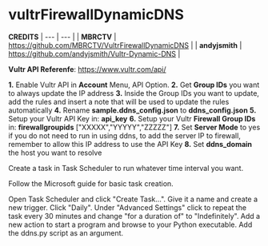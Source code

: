 # vultrFirewallDynamicDNS

**CREDITS**
| --- | --- |
| **MBRCTV** | https://github.com/MBRCTV/VultrFirewallDynamicDNS |
| **andyjsmith** | https://github.com/andyjsmith/Vultr-Dynamic-DNS |

**Vultr API Referenfe**: https://www.vultr.com/api/

**1.** Enable Vultr API in **Account** Menu, API Option.
**2.** Get **Group IDs** you want to always update the IP address
**3.** Inside the Group IDs you want to update, add the rules and insert a note that will be used to update the rules automatically 
**4.** Rename **sample.ddns_config.json** to **ddns_config.json**
**5.** Setup your Vultr API Key in: **api_key**
**6.** Setup your Vultr **Firewall Group IDs** in: **firewallgroupids** ["XXXXX","YYYYY","ZZZZZ"]
**7.** Set **Server Mode** to yes if you do not need to run in using ddns, to add the server IP to firewall, remember to allow this IP address to use the API Key
**8.** Set **ddns_domain** the host you want to resolve

Create a task in Task Scheduler to run whatever time interval you want. 

Follow the Microsoft guide for basic task creation.

Open Task Scheduler and click "Create Task...".
Give it a name and create a new trigger.
Click "Daily". Under "Advanced Settings" click to repeat the task every 30 minutes and change "for a duration of" to "Indefinitely".
Add a new action to start a program and browse to your Python executable. Add the ddns.py script as an argument.

